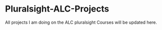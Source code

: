 # Pluralsight-ALC-Projects
All projects I am doing on the ALC pluralsight Courses will be updated here.
